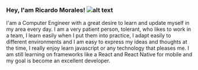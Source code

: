 ### Hey, I'am Ricardo Morales! ![alt text](https://media0.giphy.com/media/AOSwwqVjNZlDO/200w.webp?cid=ecf05e470w994631mdtaa8t1uddzxz5j1nfk3n4l6vkg19fk&rid=200w.webp&ct=g)

I'am a Computer Engineer with a great desire to learn and update myself in my area every day. I am a very patient person, tolerant, who likes to work in a team, I learn easily when I put them into practice, I adapt easily to different environments and I am easy to express my ideas and thoughts at the time, I really enjoy learn javascript or any technology that pleases me. I am still learning on frameworks like a React and React Native for mobile and my goal is become an excellent developer.



